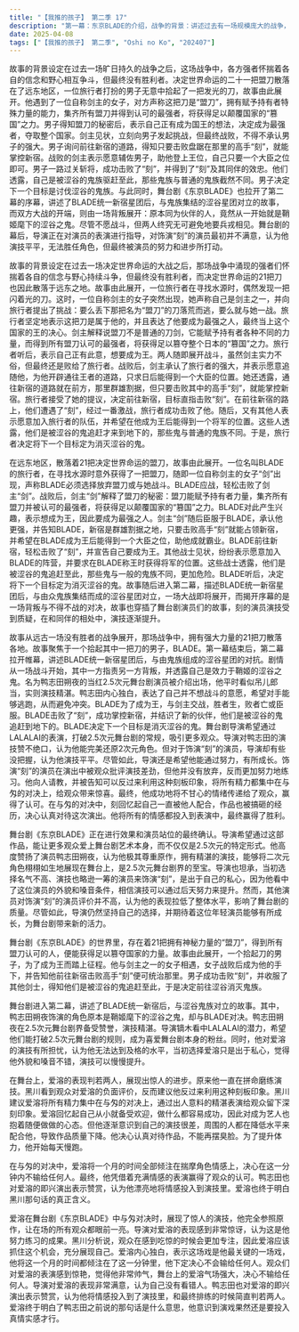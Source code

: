 ```yaml
---
title: "【我推的孩子】 第二季 17"
description: "第一幕：东京BLADE的介绍，战争的背景：讲述过去有一场规模庞大的战争，各方强者怀着信念与野心斗争，但没有胜利者。第一幕：东京BLADE的介绍，盟刀的出现：决定世界命运的21把刀散落于远东之地，故事由此展开。第一幕：东京BLADE的介绍，故事的开端：故事始于一位拾起一把刀的男子。BLADE与剑主的相遇，旅行者的出现：旅行者寻找水源，意外发现一把发光的刀。BLADE与剑主的相遇，剑主的挑战：一位自称剑主的女子出现，要求旅行者要么丢下刀逃跑，要么与她战斗。BLADE与剑主的相遇，BLADE的决心：旅行者表示这把刀是他的，并决定成为最强之人，当上这个国家的王。BLADE的战斗与结盟，剑主的落败：BLADE轻松击败剑主，剑主承认BLADE更强。BLADE的战斗与结盟，剑主的臣服：剑主解释盟刀能赋予持有者力量，最强者能获得篡国之力，并表示愿意成为BLADE的大臣。BLADE的战斗与结盟，新宿的征服：剑主告知BLADE新宿是群雄割据之地，击败高手“刻”即可占领新宿。BLADE的战斗与结盟，刻的挑战与失败：BLADE轻松击败“刻”，并表示要成为王。BLADE的战斗与结盟，新的盟友：其他战士表示愿意加入BLADE的阵营，并要求在BLADE成为王时获得将军的位置。BLADE的战斗与结盟，涩谷之鬼的威胁：战士们透露他们是被涩谷的鬼追赶至此，那些鬼与一般的鬼族不同。BLADE的战斗与结盟，BLADE的下一个目标：BLADE决定下一个目的地是消灭涩谷的鬼。第二幕：涩谷星团的对抗，剧情梗概：第二幕描述BLADE统一新宿星团后，与由鬼族组成的涩谷星团的对抗。第二幕：涩谷星团的对抗，背叛者的出现：剧情从一场战斗开始，其中一方指责对方背叛，透露自己是鞘姬麾下的涩谷之鬼。第二幕：涩谷星团的对抗，鸭志田朔夜的介绍：介绍鸭志田朔夜是一位在2.5次元舞台剧界被誉为至宝的当红演员，平时吊儿郎当，但演技精湛。第二幕：涩谷星团的对抗，鸭志田的内心独白：鸭志田表示自己并不想战斗，希望对方逃跑，这样他就可以避免战斗。舞台剧的幕后，效果确认：舞台剧正在进行效果和站位的确认。舞台剧的幕后，导演的理念：导演表示希望通过这部剧吸引更多人喜欢舞台剧本身，而不仅仅是2.5次元舞台剧。舞台剧的幕后，对鸭志田的赞赏：导演赞赏鸭志田非常尊重原作，演技高超，能让二次元角色活生生地站在舞台上。舞台剧的幕后，对“刻”的担忧：导演对饰演“刻”的演员不太有把握，认为他知名度不高，演技也无法与老手们相比。舞台剧的幕后，导演的私心：导演承认选择该演员是出于私心，认为他面容和嗓音不错，演技可以慢慢提升。舞台剧的幕后，对“刻”的评价：其他演员认为“刻”的演技很差，拉低了整体水平。爱溶的困境与转变，爱溶的回忆：爱溶回忆自己从小就受欢迎，做什么都容易成功，因此对成为艺人也抱着随便做做的心态。爱溶的困境与转变，爱溶的自我认知：爱溶意识到自己的演技很差，周围的人都在降低水平来配合他，导致作品质量下降。爱溶的困境与转变，爱溶的决心：爱溶意识到自己不该摆臭脸，应该认真对待作品，否则会毁了它。爱溶的困境与转变，爱溶的努力：爱溶开始努力练习，每天慢跑，提升体力。爱溶的困境与转变，黑川的建议：黑川建议爱溶可以反过来利用观众对他的刻板印象，将缺点转化为优势。爱溶的困境与转变，黑川的策略：黑川建议爱溶将所有精力集中在与匁的对决上，通过出人意料的精湛表演给观众留下深刻印象。爱溶的爆发与认可，爱溶的表演：爱溶在与匁的对决中展现出惊人的演技，完全参照原作，让观众眼前一亮。爱溶的爆发与认可，导演的赞赏：导演对爱溶的表现感到惊讶，认为这是他努力的成果。爱溶的爆发与认可，黑川的分析：黑川分析了观众在感到吃惊时会更加专注，爱溶应该抓住这个机会。爱溶的爆发与认可，爱溶的内心独白：爱溶表示这是他最关键的一场戏，他将一个月的时间都灌注在这1分钟里，不会输给任何人。爱溶的爆发与认可，观众的反应：观众对爱溶的表演感到惊艳，认为他非常帅气。爱溶的爆发与认可，爱溶的决心：爱溶在舞台上展现出强大的气场，表示自己不会输给任何人。爱溶的爆发与认可，导演的认可：导演对爱溶的表现感到满意，认为他没有看走眼。爱溶的爆发与认可，鸭志田的赞赏：鸭志田也对爱溶的即兴演出表示赞赏，认为他将情感投入到演技里，与最终排练时判若两人。爱溶的爆发与认可，爱溶的顿悟：爱溶总算明白鸭志田之前说的那句话是什么意思了，意识到演戏果然还是要放感情下去才行。"
date: 2025-04-08
tags: ["【我推的孩子】 第二季", "Oshi no Ko", "202407"]
---
```


故事的背景设定在过去一场旷日持久的战争之后，这场战争中，各方强者怀揣着各自的信念和野心相互争斗，但最终没有胜利者。决定世界命运的二十一把盟刀散落在了远东地区，一位旅行者打扮的男子无意中拾起了一把发光的刀，故事由此展开。他遇到了一位自称剑主的女子，对方声称这把刀是“盟刀”，拥有赋予持有者特殊力量的能力，集齐所有盟刀并得到认可的最强者，将获得足以颠覆国家的“篡国”之力。男子得知盟刀的秘密后，表示自己正有成为国王的想法，决定成为最强者，夺取整个国家。剑主见状，立刻向男子发起挑战，但最终战败，不得不承认男子的强大。男子询问前往新宿的道路，得知只要击败盘踞在那里的高手“刻”，就能掌控新宿。战败的剑主表示愿意辅佐男子，助他登上王位，自己只要一个大臣之位即可。男子一路过关斩将，成功击败了“刻”，并得到了“刻”及其同伴的效忠。他们透露，自己是被涩谷的鬼族驱赶至此，那些鬼族与普通的鬼族截然不同。男子决定下一个目标是讨伐涩谷的鬼族。与此同时，舞台剧《东京BLADE》也拉开了第二幕的序幕，讲述了BLADE统一新宿星团后，与鬼族集结的涩谷星团对立的故事，而双方大战的开端，则由一场背叛展开：原本同为伙伴的人，竟然从一开始就是鞘姬麾下的涩谷之鬼。尽管不愿战斗，但两人终究无可避免地要兵戎相见。舞台剧的幕后，导演正在对演员的表演进行指导，对饰演“刻”的演员最初并不满意，认为他演技平平，无法胜任角色，但最终被演员的努力和进步所打动。

故事的背景设定在过去一场决定世界命运的大战之后，那场战争中涌现的强者们怀揣着各自的信念与野心持续斗争，但最终没有胜利者，而决定世界命运的21把刀也因此散落于远东之地。故事由此展开，一位旅行者在寻找水源时，偶然发现一把闪着光的刀。这时，一位自称剑主的女子突然出现，她声称自己是剑主之一，并向旅行者提出了挑战：要么丢下那把名为“盟刀”的刀落荒而逃，要么就与她一战。旅行者坚定地表示这把刀是属于他的，并且表达了他要成为最强之人，最终当上这个国家的王的决心。剑主解释说盟刀不是普通的刀剑，它能赋予持有者各种不同的力量，而得到所有盟刀认可的最强者，将获得足以篡夺整个日本的“篡国”之力。旅行者听后，表示自己正有此意，想要成为王。两人随即展开战斗，虽然剑主实力不俗，但最终还是败给了旅行者。战败后，剑主承认了旅行者的强大，并表示愿意追随他，为他开辟通往王者的道路，只求日后能得到一个大臣的位置。她还透露，通往新宿的道路就在前方，那里群雄割据，但只要击败其中的高手“刻”，就能掌控新宿。旅行者接受了她的提议，决定前往新宿，目标直指击败“刻”。在前往新宿的路上，他们遭遇了“刻”，经过一番激战，旅行者成功击败了他。随后，又有其他人表示愿意加入旅行者的队伍，并希望在他成为王后能得到一个将军的位置。这些人透露，他们是被涩谷的鬼追赶才来到地下的，那些鬼与普通的鬼族不同。于是，旅行者决定将下一个目标定为消灭涩谷的鬼。

在远东地区，散落着21把决定世界命运的盟刀，故事由此展开。一位名叫BLADE的旅行者，在寻找水源时意外获得了一把盟刀，随即一位自称剑主的女子“剑”出现，声称BLADE必须选择放弃盟刀或与她战斗。BLADE应战，轻松击败了剑主“剑”。战败后，剑主“剑”解释了盟刀的秘密：盟刀能赋予持有者力量，集齐所有盟刀并被认可的最强者，将获得足以颠覆国家的“篡国”之力。BLADE对此产生兴趣，表示想成为王，因此要成为最强之人。剑主“剑”随后臣服于BLADE，承认他更强，并告知BLADE，新宿是群雄割据之地，只要击败高手“刻”就能占领新宿，并希望在BLADE成为王后能得到一个大臣之位，助他成就霸业。BLADE前往新宿，轻松击败了“刻”，并宣告自己要成为王。其他战士见状，纷纷表示愿意加入BLADE的阵营，并要求在BLADE称王时获得将军的位置。这些战士透露，他们是被涩谷的鬼追赶至此，那些鬼与一般的鬼族不同，更加危险。BLADE听后，决定将下一个目标定为消灭涩谷的鬼。故事随后进入第二幕，描述BLADE统一新宿星团后，与由众鬼族集结而成的涩谷星团对立，一场大战即将展开，而揭开序幕的是一场背叛与不得不战的对决，故事也穿插了舞台剧演员们的故事，刻的演员演技受到质疑，在和同伴的相处中，演技逐渐提升。

故事从远古一场没有胜者的战争展开，那场战争中，拥有强大力量的21把刀散落各地。故事聚焦于一个拾起其中一把刀的男子，BLADE。第一幕结束后，第二幕拉开帷幕，讲述BLADE统一新宿星团后，与由鬼族组成的涩谷星团的对抗。剧情从一场战斗开始，其中一方指责另一方背叛，并透露自己是效力于鞘姬的涩谷之鬼。名为鸭志田朔夜的当红2.5次元舞台剧演员被介绍出场，他平时看似吊儿郎当，实则演技精湛。鸭志田内心独白，表达了自己并不想战斗的意愿，希望对手能够逃跑，从而避免冲突。BLADE为了成为王，与剑主交战，胜者生，败者亡或臣服。BLADE击败了“刻”，成功掌控新宿，并结识了新的伙伴，他们是被涩谷的鬼追赶到地下的。BLADE决定下一个目标是消灭涩谷的鬼。舞台剧导演希望通过LALALAI的表演，打破2.5次元舞台剧的常规，吸引更多观众。导演对鸭志田的演技赞不绝口，认为他能完美还原2次元角色。但对于饰演“刻”的演员，导演却有些没把握，认为他演技平平。尽管如此，导演还是希望他能通过努力，有所成长。饰演“刻”的演员在演出中被观众批评演技差劲，但他并没有放弃，反而更加努力地练习。他向人请教，并被告知可以反过来利用这种刻板印象，将所有精力都集中在与匁的对决上，给观众带来惊喜。最终，他成功地将不甘心的情绪传递给了观众，赢得了认可。在与匁的对决中，刻回忆起自己一直被他人配合，作品也被搞砸的经历，决心认真对待这次演出。他将所有的情感都投入到表演中，最终赢得了胜利。

舞台剧《东京BLADE》正在进行效果和演员站位的最终确认。导演希望通过这部作品，能让更多观众爱上舞台剧艺术本身，而不仅仅是2.5次元的特定形式。他高度赞扬了演员鸭志田朔夜，认为他极其尊重原作，拥有精湛的演技，能够将二次元角色栩栩如生地展现在舞台上，是2.5次元舞台剧界的至宝。导演也坦承，当初选择名气不高、演技也略逊一筹的演员来饰演“刻”，是出于自己的私心，因为他看中了这位演员的外貌和嗓音条件，相信演技可以通过后天努力来提升。然而，其他演员对饰演“刻”的演员评价并不高，认为他的表现拉低了整体水平，影响了舞台剧的质量。尽管如此，导演仍然坚持自己的选择，并期待着这位年轻演员能够有所成长，为舞台剧带来新的活力。

舞台剧《东京BLADE》的世界里，存在着21把拥有神秘力量的“盟刀”，得到所有盟刀认可的人，便能获得足以篡夺国家的力量。故事由此展开，一个拾起刀的男子，为了成为王而踏上征程。他与剑主之一的女子相遇，女子战败后成为他的手下，并告知他前往新宿击败高手“刻”便可统治那里。男子成功击败“刻”，并收服了其他剑士，得知他们是被涩谷的鬼追赶至此，于是决定前往涩谷消灭鬼族。

舞台剧进入第二幕，讲述了BLADE统一新宿后，与涩谷鬼族对立的故事。其中，鸭志田朔夜饰演的角色原本是鞘姬麾下的涩谷之鬼，却与BLADE对决。鸭志田朔夜在2.5次元舞台剧界备受赞誉，演技精湛。导演镝木看中LALALAI的潜力，希望他们能打破2.5次元舞台剧的规则，成为喜爱舞台剧本身的粉丝。同时，他对爱溶的演技有所担忧，认为他无法达到及格的水平，当初选择爱溶只是出于私心，觉得他外貌和嗓音不错，演技可以慢慢提升。

在舞台上，爱溶的表现判若两人，展现出惊人的进步。原来他一直在拼命磨练演技。黑川看到观众对爱溶的负面评价，反而建议他反过来利用这种刻板印象。黑川建议爱溶将所有精力集中在与匁的对决上，通过出人意料的精湛表演给观众留下深刻印象。爱溶回忆起自己从小就备受欢迎，做什么都容易成功，因此对成为艺人也抱着随便做做的心态。但他逐渐意识到自己的演技很差，周围的人都在降低水平来配合他，导致作品质量下降。他决心认真对待作品，不能再摆臭脸。为了提升体力，他开始每天慢跑。

在与匁的对决中，爱溶将一个月的时间全部倾注在揣摩角色情感上，决心在这一分钟内不输给任何人。最终，他凭借着充满情感的表演赢得了观众的认可。鸭志田也对爱溶的即兴演出表示赞赏，认为他漂亮地将情感投入到演技里。爱溶也终于明白黑川那句话的真正含义。

爱溶在舞台剧《东京BLADE》中与匁对决时，展现了惊人的演技，他完全参照原作，让在场的所有观众都眼前一亮。导演对爱溶的表现感到非常惊讶，认为这是他努力练习的成果。黑川分析说，观众在感到吃惊的时候会更加专注，因此爱溶应该抓住这个机会，充分展现自己。爱溶内心独白，表示这场戏是他最关键的一场戏，他将这一个月的时间都倾注在了这一分钟里，他下定决心不会输给任何人。观众们对爱溶的表演感到惊艳，觉得他非常帅气，舞台上的爱溶气场强大，决心不输给任何人。导演对爱溶的表现非常满意，认为自己没有看错人。鸭志田也对爱溶的即兴演出表示赞赏，认为他将情感投入到了演技里，和最终排练的时候简直判若两人。爱溶终于明白了鸭志田之前说的那句话是什么意思，他意识到演戏果然还是要投入真情实感才行。